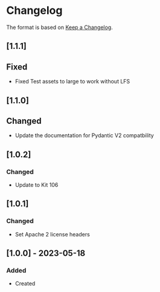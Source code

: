 ﻿# Changelog
The format is based on [Keep a Changelog](https://keepachangelog.com/en/1.0.0/).

## [1.1.1]
## Fixed
- Fixed Test assets to large to work without LFS

## [1.1.0]
## Changed
- Update the documentation for Pydantic V2 compatbility

## [1.0.2]
### Changed
- Update to Kit 106

## [1.0.1]
### Changed
- Set Apache 2 license headers

## [1.0.0] - 2023-05-18
### Added
- Created
